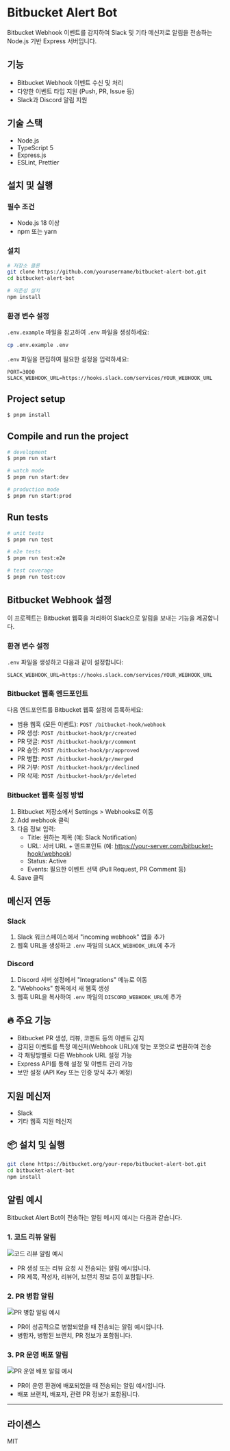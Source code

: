 # Bitbucket Alert Bot

Bitbucket Webhook 이벤트를 감지하여 Slack 및 기타 메신저로 알림을 전송하는 Node.js 기반 Express 서버입니다.

## 기능

- Bitbucket Webhook 이벤트 수신 및 처리
- 다양한 이벤트 타입 지원 (Push, PR, Issue 등)
- Slack과 Discord 알림 지원

## 기술 스택

- Node.js
- TypeScript 5
- Express.js
- ESLint, Prettier

## 설치 및 실행

### 필수 조건

- Node.js 18 이상
- npm 또는 yarn

### 설치

```bash
# 저장소 클론
git clone https://github.com/yourusername/bitbucket-alert-bot.git
cd bitbucket-alert-bot

# 의존성 설치
npm install
```

### 환경 변수 설정

`.env.example` 파일을 참고하여 `.env` 파일을 생성하세요:

```bash
cp .env.example .env
```

`.env` 파일을 편집하여 필요한 설정을 입력하세요:

```env
PORT=3000
SLACK_WEBHOOK_URL=https://hooks.slack.com/services/YOUR_WEBHOOK_URL
```

## Project setup

```bash
$ pnpm install
```

## Compile and run the project

```bash
# development
$ pnpm run start

# watch mode
$ pnpm run start:dev

# production mode
$ pnpm run start:prod
```

## Run tests

```bash
# unit tests
$ pnpm run test

# e2e tests
$ pnpm run test:e2e

# test coverage
$ pnpm run test:cov
```

## Bitbucket Webhook 설정

이 프로젝트는 Bitbucket 웹훅을 처리하여 Slack으로 알림을 보내는 기능을 제공합니다.

### 환경 변수 설정

`.env` 파일을 생성하고 다음과 같이 설정합니다:

```
SLACK_WEBHOOK_URL=https://hooks.slack.com/services/YOUR_WEBHOOK_URL
```

### Bitbucket 웹훅 엔드포인트

다음 엔드포인트를 Bitbucket 웹훅 설정에 등록하세요:

- 범용 웹훅 (모든 이벤트): `POST /bitbucket-hook/webhook`
- PR 생성: `POST /bitbucket-hook/pr/created`
- PR 댓글: `POST /bitbucket-hook/pr/comment`
- PR 승인: `POST /bitbucket-hook/pr/approved`
- PR 병합: `POST /bitbucket-hook/pr/merged`
- PR 거부: `POST /bitbucket-hook/pr/declined`
- PR 삭제: `POST /bitbucket-hook/pr/deleted`

### Bitbucket 웹훅 설정 방법

1. Bitbucket 저장소에서 Settings > Webhooks로 이동
2. Add webhook 클릭
3. 다음 정보 입력:
   - Title: 원하는 제목 (예: Slack Notification)
   - URL: 서버 URL + 엔드포인트 (예: https://your-server.com/bitbucket-hook/webhook)
   - Status: Active
   - Events: 필요한 이벤트 선택 (Pull Request, PR Comment 등)
4. Save 클릭

## 메신저 연동

### Slack

1. Slack 워크스페이스에서 "incoming webhook" 앱을 추가
2. 웹훅 URL을 생성하고 `.env` 파일의 `SLACK_WEBHOOK_URL`에 추가

### Discord

1. Discord 서버 설정에서 "Integrations" 메뉴로 이동
2. "Webhooks" 항목에서 새 웹훅 생성
3. 웹훅 URL을 복사하여 `.env` 파일의 `DISCORD_WEBHOOK_URL`에 추가


## 🔥 주요 기능

- Bitbucket PR 생성, 리뷰, 코멘트 등의 이벤트 감지
- 감지된 이벤트를 특정 메신저(Webhook URL)에 맞는 포맷으로 변환하여 전송
- 각 채팅방별로 다른 Webhook URL 설정 가능
- Express API를 통해 설정 및 이벤트 관리 가능
- 보안 설정 (API Key 또는 인증 방식 추가 예정)

## 지원 메신저

- Slack
- 기타 웹훅 지원 메신저

## 📦 설치 및 실행

```sh
git clone https://bitbucket.org/your-repo/bitbucket-alert-bot.git
cd bitbucket-alert-bot
npm install
```

## 알림 예시

Bitbucket Alert Bot이 전송하는 알림 메시지 예시는 다음과 같습니다.

### 1. 코드 리뷰 알림

![코드 리뷰 알림 예시](./src/image/code-review.png)

- PR 생성 또는 리뷰 요청 시 전송되는 알림 예시입니다.
- PR 제목, 작성자, 리뷰어, 브랜치 정보 등이 포함됩니다.

### 2. PR 병합 알림

![PR 병합 알림 예시](./src/image/pr-merge.png)

- PR이 성공적으로 병합되었을 때 전송되는 알림 예시입니다.
- 병합자, 병합된 브랜치, PR 정보가 포함됩니다.

### 3. PR 운영 배포 알림

![PR 운영 배포 알림 예시](./src/image/pr-prd.png)

- PR이 운영 환경에 배포되었을 때 전송되는 알림 예시입니다.
- 배포 브랜치, 배포자, 관련 PR 정보가 포함됩니다.

---

## 라이센스

MIT